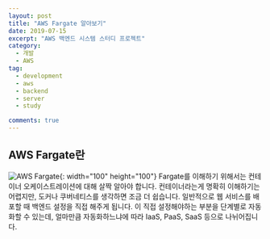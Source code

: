 ```yaml
---
layout: post
title: "AWS Fargate 알아보기"
date: 2019-07-15
excerpt: "AWS 백엔드 시스템 스터디 프로젝트"
category:
  - 개발
  - AWS
tag:
  - development
  - aws
  - backend
  - server
  - study

comments: true
---
```


## AWS Fargate란

![AWS Fargate](https://cloud.joinc.co.kr/wp-content/uploads/2019/01/aws-fargate-v2.png){: width="100" height="100"}
Fargate를 이해하기 위해서는 컨테이너 오케이스트레이션에 대해 살짝 알아야 합니다.
컨테이너라는게 명확히 이해하기는 어렵지만, 도커나 쿠버네티스를 생각하면 조금 더 쉽습니다.
일반적으로 웹 서비스를 배포할 때 백엔드 설정을 직접 해주게 됩니다.
이 직접 설정해야하는 부분을 단계별로 자동화할 수 있는데, 얼마만큼 자동화하느냐에 따라 IaaS, PaaS, SaaS 등으로 나뉘어집니다.

